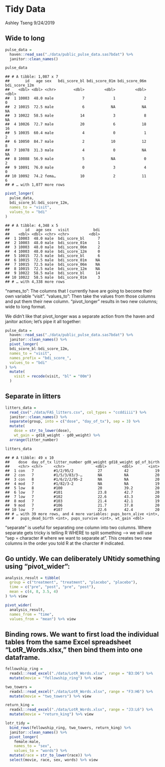 Tidy Data
================
Ashley Tseng
9/24/2019

## Wide to long

``` r
pulse_data = 
  haven::read_sas("./data/public_pulse_data.sas7bdat") %>%
  janitor::clean_names()

pulse_data
```

    ## # A tibble: 1,087 x 7
    ##       id   age sex   bdi_score_bl bdi_score_01m bdi_score_06m bdi_score_12m
    ##    <dbl> <dbl> <chr>        <dbl>         <dbl>         <dbl>         <dbl>
    ##  1 10003  48.0 male             7             1             2             0
    ##  2 10015  72.5 male             6            NA            NA            NA
    ##  3 10022  58.5 male            14             3             8            NA
    ##  4 10026  72.7 male            20             6            18            16
    ##  5 10035  60.4 male             4             0             1             2
    ##  6 10050  84.7 male             2            10            12             8
    ##  7 10078  31.3 male             4             0            NA            NA
    ##  8 10088  56.9 male             5            NA             0             2
    ##  9 10091  76.0 male             0             3             4             0
    ## 10 10092  74.2 fema…           10             2            11             6
    ## # … with 1,077 more rows

``` r
pivot_longer(
  pulse_data,
  bdi_score_bl:bdi_score_12m,
  names_to = "visit",
  values_to = "bdi"
)
```

    ## # A tibble: 4,348 x 5
    ##       id   age sex   visit           bdi
    ##    <dbl> <dbl> <chr> <chr>         <dbl>
    ##  1 10003  48.0 male  bdi_score_bl      7
    ##  2 10003  48.0 male  bdi_score_01m     1
    ##  3 10003  48.0 male  bdi_score_06m     2
    ##  4 10003  48.0 male  bdi_score_12m     0
    ##  5 10015  72.5 male  bdi_score_bl      6
    ##  6 10015  72.5 male  bdi_score_01m    NA
    ##  7 10015  72.5 male  bdi_score_06m    NA
    ##  8 10015  72.5 male  bdi_score_12m    NA
    ##  9 10022  58.5 male  bdi_score_bl     14
    ## 10 10022  58.5 male  bdi_score_01m     3
    ## # … with 4,338 more rows

“names\_to”: The columns that I currently have are going to become their
own variable “visit”. “values\_to”: Then take the values from those
columns and put them their new column. “pivot\_longer” results in two
new columns; wide to long format.

We didn’t like that pivot\_longer was a separate action from the haven
and janitor action; let’s pipe it all together:

``` r
pulse_data = 
  haven::read_sas("./data/public_pulse_data.sas7bdat") %>%
  janitor::clean_names() %>%
  pivot_longer(
  bdi_score_bl:bdi_score_12m,
  names_to = "visit",
  names_prefix = "bdi_score_",
  values_to = "bdi"
) %>% 
  mutate(
    visit = recode(visit, "bl" = "00m")
  )
```

## Separate in litters

``` r
litters_data = 
  read_csv("./data/FAS_litters.csv", col_types = "ccddiiii") %>% 
  janitor::clean_names() %>%
  separate(group, into = c("dose", "day_of_tx"), sep = 3) %>%
  mutate(
    dose = str_to_lower(dose),
    wt_gain = gd18_weight - gd0_weight) %>%
  arrange(litter_number)

litters_data
```

    ## # A tibble: 49 x 10
    ##    dose  day_of_tx litter_number gd0_weight gd18_weight gd_of_birth
    ##    <chr> <chr>     <chr>              <dbl>       <dbl>       <int>
    ##  1 con   7         #1/2/95/2           27          42            19
    ##  2 con   7         #1/5/3/83/3-…       NA          NA            20
    ##  3 con   8         #1/6/2/2/95-2       NA          NA            20
    ##  4 mod   7         #1/82/3-2           NA          NA            19
    ##  5 low   8         #100                20          39.2          20
    ##  6 low   7         #101                23.8        42.7          20
    ##  7 low   7         #102                22.6        43.3          20
    ##  8 mod   7         #103                21.4        42.1          19
    ##  9 mod   7         #106                21.7        37.8          20
    ## 10 low   7         #107                22.6        42.4          20
    ## # … with 39 more rows, and 4 more variables: pups_born_alive <int>,
    ## #   pups_dead_birth <int>, pups_survive <int>, wt_gain <dbl>

“separate” is useful for separating one column into two columns. Where
separate gets tricky is telling R WHERE to split something –\> we will
use “sep = character \# where we want to separate at”. This creates two
new columns in the order you told R at the charcter \# indicated.

## Go untidy. We can deliberately UNtidy something using “pivot\_wider”:

``` r
analysis_result = tibble(
  group = c("treatment", "treatment", "placebo", "placebo"),
  time = c("pre", "post", "pre", "post"),
  mean = c(4, 8, 3.5, 4)
) %>% view

pivot_wider(  
  analysis_result, 
  names_from = "time", 
  values_from = "mean") %>% view
```

## Binding rows. We want to first load the individual tables from the same Excel spreadsheet “LotR\_Words.xlsx,” then bind them into one dataframe.

``` r
fellowship_ring = 
  readxl::read_excel("./data/LotR_Words.xlsx", range = "B3:D6") %>%
  mutate(movie = "fellowship_ring") %>% view

two_towers = 
  readxl::read_excel("./data/LotR_Words.xlsx", range = "F3:H6") %>%
  mutate(movie = "two_towers") %>% view

return_king = 
  readxl::read_excel("./data/LotR_Words.xlsx", range = "J3:L6") %>%
  mutate(movie = "return_king") %>% view

lotr_tidy = 
  bind_rows(fellowship_ring, two_towers, return_king) %>%
  janitor::clean_names() %>%
  pivot_longer(
    female:male,
    names_to = "sex", 
    values_to = "words") %>%
  mutate(race = str_to_lower(race)) %>% 
  select(movie, race, sex, words) %>% view
```

